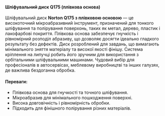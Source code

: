 #### Шліфувальний диск Q175 (плівкова основа)

Шліфувальний диск **Norton Q175 з плівковою основою** — це високоточний мікроабразивний інструмент, призначений для тонкого шліфування та полірування поверхонь, таких як метал, дерево, пластик і лакофарбові покриття. Плівкова основа забезпечує гнучкість і рівномірний розподіл абразиву, що дозволяє досягти ідеально гладкого результату без дефектів. Диск розроблений для завдань, що вимагають мінімального зняття матеріалу та високої якості фінішу. Система кріплення на липучці робить його зручним для використання з орбітальними шліфувальними машинами. Чудовий вибір для професіоналів в автосервісах, меблевому виробництві та інших галузях, де важлива бездоганна обробка.

#### Переваги:

- Плівкова основа для гнучкості та точного шліфування.
- Мікроабразив для мінімального пошкодження поверхні.
- Висока довговічність і рівномірність обробки.
- Підходить для фінішного полірування різних матеріалів.
